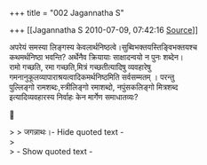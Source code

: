 +++
title = "002 Jagannatha S"

+++
[[Jagannatha S	2010-07-09, 07:42:16 [Source](https://groups.google.com/g/bvparishat/c/iHpk4yXAwKc)]]



अपरेयं समस्या लिङ्गस्य केवलार्थनिष्ठत्वे।सुब्विभक्तयस्तिङ्विभक्तयश्च  
कथमर्थनिष्ठा भवन्ति? अर्थेनैव क्रियायाः साक्षादन्वयो न पुनः शब्देन।  
रामो गच्छति, रमा गच्छति,मित्रं गच्छतीत्यादिषु व्यवहारेषु  
गमनानुकूलव्यापाराश्रयत्वादिकमर्थनिष्ठमिति सर्वसम्मतम् । परन्तु  
पुल्लिङ्गो रामशब्दः,स्त्रीलिङ्गो रमाशब्दो, नपुंसकलिङ्गो मित्रशब्द  
इत्यादिव्यवहारस्य निर्वाहः केन मार्गेण समाधातव्यः?



\> \> जगन्नाथः।- Hide quoted text -  
\>  
\> - Show quoted text -

